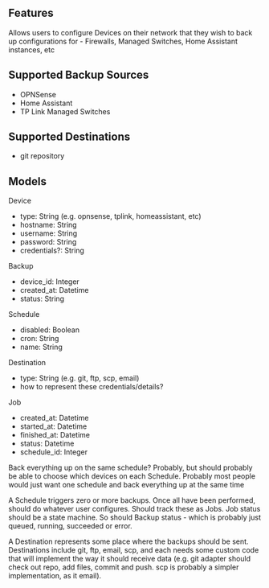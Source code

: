 ## Features

Allows users to configure Devices on their network that they wish to back up configurations for - Firewalls, Managed Switches, Home Assistant instances, etc

## Supported Backup Sources

- OPNSense
- Home Assistant
- TP Link Managed Switches

## Supported Destinations

- git repository

## Models

Device

- type: String (e.g. opnsense, tplink, homeassistant, etc)
- hostname: String
- username: String
- password: String
- credentials?: String

Backup

- device_id: Integer
- created_at: Datetime
- status: String

Schedule

- disabled: Boolean
- cron: String
- name: String

Destination

- type: String (e.g. git, ftp, scp, email)
- how to represent these credentials/details?

Job

- created_at: Datetime
- started_at: Datetime
- finished_at: Datetime
- status: Datetime
- schedule_id: Integer

Back everything up on the same schedule? Probably, but should probably be able to choose which devices on each Schedule.
Probably most people would just want one schedule and back everything up at the same time

A Schedule triggers zero or more backups. Once all have been performed, should do whatever user configures. Should track these as Jobs. Job status should be a state machine. So should Backup status - which is probably just queued, running, succeeded or error.

A Destination represents some place where the backups should be sent. Destinations include git, ftp, email, scp, and each needs some custom code that will implement the way it should receive data (e.g. git adapter should check out repo, add files, commit and push. scp is probably a simpler implementation, as it email).
